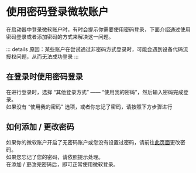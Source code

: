 # 使用密码登录微软账户

在启动器中登录微软账户时，有时会提示你需要使用密码登录，下面介绍通过使用密码登录或者添加密码的方式来解决这一问题。

::: details
原因：某些账户在尝试通过非密码方式登录时，可能会遇到设备代码流授权问题，从而无法成功登录
:::

## 在登录时使用密码登录

在进行登录时，选择 “其他登录方式” —— “使用我的密码”，然后输入密码完成登录。  
如果没有 “使用我的密码” 选项，或者你忘记了密码，请按照下方步骤进行

## 如何添加 / 更改密码

如果你的微软账户开启了无密码账户或您没有设置过密码，请前往[此页面](https://account.live.com/password/Change)更改密码。  
如果您忘记了您的密码，请依照提示处理。  
在添加 / 更改完密码后，即可正常使用微软登录。

